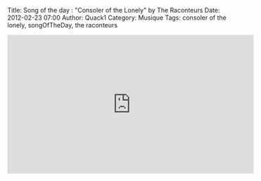 Title: Song of the day : "Consoler of the Lonely" by The Raconteurs
Date: 2012-02-23 07:00
Author: Quack1
Category: Musique
Tags: consoler of the lonely, songOfTheDay, the raconteurs

<iframe width="560" height="315" src="http://www.youtube.com/embed/GZ95o1iQDsY" frameborder="0" allowfullscreen></iframe>
